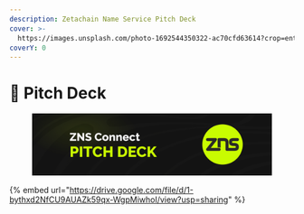 ```yaml
---
description: Zetachain Name Service Pitch Deck
cover: >-
  https://images.unsplash.com/photo-1692544350322-ac70cfd63614?crop=entropy&cs=srgb&fm=jpg&ixid=M3wxOTcwMjR8MHwxfHJhbmRvbXx8fHx8fHx8fDE2OTQ0MzEzNDd8&ixlib=rb-4.0.3&q=85
coverY: 0
---
```


# 📃 Pitch Deck

<figure><img src=".gitbook/assets/Pitck.jpg" alt=""><figcaption></figcaption></figure>

{% embed url="https://drive.google.com/file/d/1-bythxd2NfCU9AUAZk59qx-WgpMiwhoI/view?usp=sharing" %}
